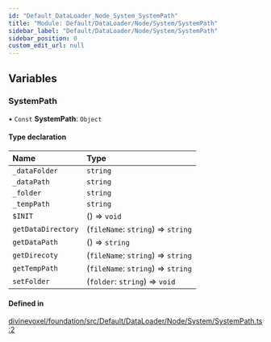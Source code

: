 ```yaml
---
id: "Default_DataLoader_Node_System_SystemPath"
title: "Module: Default/DataLoader/Node/System/SystemPath"
sidebar_label: "Default/DataLoader/Node/System/SystemPath"
sidebar_position: 0
custom_edit_url: null
---
```


## Variables

### SystemPath

• `Const` **SystemPath**: `Object`

#### Type declaration

| Name | Type |
| :------ | :------ |
| `_dataFolder` | `string` |
| `_dataPath` | `string` |
| `_folder` | `string` |
| `_tempPath` | `string` |
| `$INIT` | () => `void` |
| `getDataDirectory` | (`fileName`: `string`) => `string` |
| `getDataPath` | () => `string` |
| `getDirecoty` | (`fileName`: `string`) => `string` |
| `getTempPath` | (`fileName`: `string`) => `string` |
| `setFolder` | (`folder`: `string`) => `void` |

#### Defined in

[divinevoxel/foundation/src/Default/DataLoader/Node/System/SystemPath.ts:2](https://github.com/lucasdamianjohnson/DivineVoxelEngine/blob/596fa7391478620ed460dfb4856ff0a763b91c49/divinevoxel/foundation/src/Default/DataLoader/Node/System/SystemPath.ts#L2)
